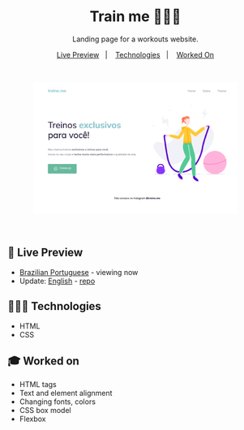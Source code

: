 <h1 align="center"> Train me 🏃🏼‍♀️ </h1>

<p align="center">
Landing page for a workouts website. <br/>
</p>

<p align="center">
  <a href="#-live-preview">Live Preview</a>&nbsp;&nbsp;&nbsp;|&nbsp;&nbsp;&nbsp;
  <a href="#-technologies">Technologies</a>&nbsp;&nbsp;&nbsp;|&nbsp;&nbsp;&nbsp;
  <a href="#-worked-on">Worked On</a>
</p>

<br/>

<p align="center">
  <img alt="Workouts home page." src="../.github/train-me-pt-br.png" width="80%" />
</p>

<br>

## 📝 Live Preview 

- [Brazilian Portuguese](https://dmm.studio/github/rocketseat/explorer/stage-02/train-me/pt-br) - viewing now
- Update: [English](https://dmm.studio/github/rocketseat/explorer/stage-02/train-me/en) - [repo](https://github.com/diegommagno/rocketseat/tree/main/explorer/stage-02/train-me/en/)


## 🧑🏻‍💻 Technologies

- HTML
- CSS

## 🎓 Worked on

- HTML tags
- Text and element alignment
- Changing fonts, colors
- CSS box model
- Flexbox
